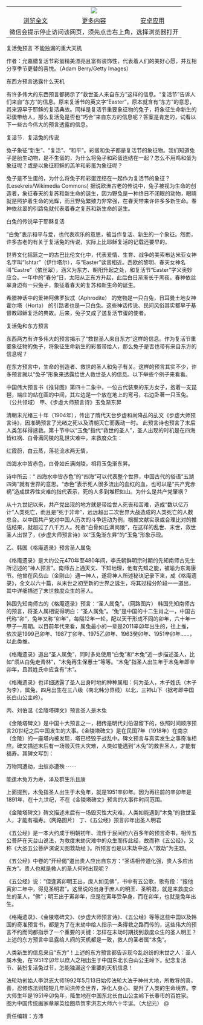 

<table>
  <tr>
    <td align="center" colspan="3">
      <a href="https://github.com/ogate/ogate/blob/master/README.md"><img src="https://cloud.githubusercontent.com/assets/11880933/13434984/f430fae2-e012-11e5-814f-c2df1e82b247.jpg"/></a>
    </td>
  </tr>
  <tr>
    <td align="center">
      <a href="https://s3.ap-south-1.amazonaws.com/ogatem/oGate.htm?c817730&from=oNote">浏览全文</a>
    </td>
    <td align="center">
      <a href="https://s3.ap-south-1.amazonaws.com/ogatem/oGate.htm?from=oNote">更多内容</a>
    </td>
    <td align="center">
      <a href="https://raw.githubusercontent.com/ogate/up/master/ogate.apk">安卓应用</a>
    </td>
  </tr>
  <tr>
    <td align="center" colspan="3">
      微信会提示停止访问该网页，须先点击右上角，选择浏览器打开
    </td>
  </tr>
</table>    



复活兔预言 不能独漏的重大天机

作者：允嘉徽复活节彩蛋精美漂亮且富有装饰性，代表着人们的美好心愿，并互相分享季节更替的喜悦。（Adam Berry/Getty Images）




东西方预言透露什么天机


有许多伟大的东西预言都揭示了“救世圣人来自东方”这样的信息。“复活节”告诉人们来自“东方”的信息。原来复活节的英文字“Easter”，原本就含有“东方”的意思，其来源早于耶稣的复活典故。同样是复活节重要象征物的兔子，将象征生命新生的彩蛋带给人，那么复活兔是否也“巧合”来自东方的信息呢？答案是肯定的，试看以下一些古今伟大的预言透露的信息。


复活节．复活兔的传说


兔子象征“新生”、“复活”、“和平”。彩蛋和兔子都是复活节的象征物。我们知道兔子是胎生动物，是不生蛋的，为什么将兔子和彩蛋连结在一起？怎么不用鸡和蛋为象征呢？或是以象征耶稣的羔羊和彩蛋为象征呢？


兔子是不生蛋的，为什么将兔子和彩蛋连结在一起作为复活节的象征？(Lesekreis/Wikimedia Commons)
据说欧洲古老的传说中，兔子被视为生命的创造者，象征春天的复苏和新生命的诞生，因为野兔是一种终日不闭眼的动物，眼睛就是照护着生命的光辉，而且野兔繁殖力非常强，在春天带来许许多多新生命。春神依丝翠的引路兔就代表着春之复苏和新生命的诞生。


白兔的传说早于耶稣复活


“白兔”表示和平与爱，也代表欢乐的意思，被当作复活、新生的一个象征。然而，许多古老的有关于复活兔的传说，实际上比耶稣复活的记载还要早的。


世界文化摇篮之一的古巴比伦文化中，代表爱情、生育、战争的美索布达米亚女神名字叫“Ishtar”（伊什塔尔），与“Easter”读音相近。西欧的黎明、春天女神名叫“Eastre”（依丝翠），涵义为东方、朝阳升起之处，和复活节“Easter”字义奥妙应合。一年中的“春分”日，太阳从正东方升起，此后白日渐渐长于黑夜。春神依丝翠身边有一只兔子，象征着春天的复苏和新生命的诞生。


希腊神话中的爱神阿佛罗狄忒（Aphrodite） 的宠物是一只白兔，日耳曼土地女神霍尔塔（Horta） 的引路者也是一只白兔。这些神话传说、民间风俗其实都早于基督教耶稣复活的典故。后来，兔子又成了送复活节蛋的使者。


复活兔和东方预言


东西两方有许多伟大的预言揭示了“救世圣人来自东方”这样的信息。作为复活节重要象征物的兔子，将象征生命新生的彩蛋带给人，那么兔子是否也带有来自东方的信息呢？


在东方预言中，生命的创造者、救世的圣人和兔子有关。这样的预言其实不少，许多预言就以“兔子”形象来透露给世人救世圣人的信息。以下举些个例子来看看。


中国伟大预言书《推背图》第四十二象中，一位古代装束的东方女子，抱着一支琵琶，端庄的站在画的中间，其左边是一个放在地上的弯弓，右边卧著一只玉兔。（公共领域）
甲、《步虚大师预言诗》玉兔渐东昇


清朝末光绪三十年（1904年），传出了隋代天台步虚和尚降乩的乩文《步虚大师预言诗》，因准确预言了光绪之死以及清朝灭亡而轰动一时。 此预言诗也预言了末后人类怎样得拯救。第十节中以“玉兔”指代“救世的圣人”，圣人出现的时机是在四海皆红祸、白骨满冈陵的乱世灾难中，来救度众生：


红霞蔚，白云蒸，落花流水两无情，


 四海水中皆赤色，白骨如丘满岗陵，相将玉兔渐东昇。


诗中所云：“ 四海水中皆赤色”的“四海”可以代表整个世界，中国古代的俗语“五湖四海”就有世界的意思。“赤色”表示死人很多流出的血红的血，也可以是“共产党赤祸”造成世界性灾难的指代表示，死的人多到堆积如山。为什么是共产党肇祸？


从十九世纪以来，共产党出现的地方就是带给世人死丧和苦难，造成“数以亿万计”人类死亡，而且是“死于非命”，远远超出二次世界大战造成的人类死亡的人数总合。以中国共产党对中国人历次的斗争运动为例，根据文献实录或合理比对的推估结果，就超过了八千万人。死者“白骨如丘满岗陵”，在这样的乱世、末世，救世圣人出世了，《步虚大师预言诗》以“玉兔渐东昇”的“玉兔”形象示现。


乙、韩国《格庵遗录》预言圣人属兔


《格庵遗录》是大约公元470年至480年间，李氏朝鲜明宗时期的先知南师古先生所记述的“神人预言”。南师古上通天文、下知地理，他有先知之能，被喻为东海康节。他曾在风岳山（金刚山）遇一神人，遂将神人所述秘诀记录下来，成《格庵遗录》，全文以六十篇，从末世之初至新的世界之诞生，将其过程分阶段一一道出，其中详细描述了末世救度众生的圣人。


韩国先知南师古的《格庵遗录》预言：“圣人属兔”。（网路图片）
韩国先知南师古的预言，将圣人属相说得明白：“圣人属兔”。“兔”是中国的十二生肖之一，中国古代称“卯”，兔年又称“卯年”，每隔12年一轮，配以天干形成不同的卯年，六十年一甲子一周期。以目前年代来看，属兔最小的一辈是2011辛卯年出生的，往上推，依次是1999己卯年、1987丁卯年、1975乙卯年、1963癸卯年、1951辛卯年……，以此类推。


《格庵遗录》道出“圣人属兔”，同时多处使用“白兔”和“木兔”近一步描述圣人，比如“须从白兔走青林”，“木兔再生保惠士”等等。“木兔”指圣人出生年于木兔年即辛卯年，且其姓氏中应含有“木”。


《格庵遗录》也详细透露了圣人出身时地的种种属相：何为圣人，木子姓氏（木子为李），属兔，四月出生在三八级（南北韩分界线）以北，三神山下（据考即中国长白山公主岭）。


丙、刘伯温《金陵塔碑文》预言圣人是木兔


《金陵塔碑文》是中国十大预言之一，相传是明代刘伯温留下的，依照时间顺序预言20世纪之后中国发生的大事。《金陵塔碑文》是‬在民国7年（1918年‭）‬在南京（金陵）的一座塔内被发现，塔已经毁于战乱中。碑文预言与真实发生之事奇准相应。碑文描述末后有一场毁灭性大灾难，人类如能遇到“木兔”的救世圣人，才能有福寿。其碑文写到：


万物同遭劫，虫蚁亦遭殃 ⋯⋯


 能逢木兔方为寿，泽及群生乐且康


上面提到，木兔指圣人出生于木兔年，就是1951辛卯年。因为再往前的辛卯年是1891年，在十九世纪，不在《金陵塔碑文》预言的大事件时间范围。


《金陵塔碑文》碑文描述末后有一场毁灭性大灾难，人类如能遇到“木兔”的救世圣人，才能有福寿。（网路图片）
丁、《五公经》预言卯年出圣人明君


《五公经》是一本大约成于明朝初年、流传于民间约六百多年的预言奇书，相传五公菩萨在天台山说法，为救度末劫灾难中的众生而传此经，故而称《五公经》，又称《大圣五公菩萨演说天图救劫经 》。所预言也是以末劫中圣人“救劫”为主题。


《五公经》中卷的“开经偈”道出贵人应出自东方：“圣语相传道化强，贵人多应出东方”。贵人也就是救人的圣人何时出现呢？


《五公经》说：“但逢寅卯明王出，庶人如见佛”，书中有五公歌，歌有段：“报他寅卯二年中，得见圣明君”。这里说的出身于庶人的明王、圣明君，就是来救度众生的圣人，“佛”；明王出于寅卯年，应是在寅年受孕身，而在卯年，也就是兔年出生。


《格庵遗录》、《金陵塔碑文》、《步虚大师预言诗》、《五公经》等等这些中国以及韩国的奇准预言书，都是为了在末劫中给人指示一条得救之路而传的，这些伟大的预言不约而同都指示了一个重要的关键：怎样在末劫时期找到救度众生的圣人明王？上述的东方预言中显露给人间的天机都是一致，救人的圣者属“木兔”。


人类新生的信息来自“东方”！上述的东方预言都告诉现今乱纷纷的末世之人：圣人属木兔，在1951辛卯年以庶人之相出生于中国东北长白山公主岭下。纪念复活节、装扮复活兔过节，怎能独漏这个重要的天机信息！


法轮功创始人李洪志大师1992年5月13日始传法轮大法于神州大地，所教导的真，善，忍修炼法则短短几年间洪传全世界，净化人身心、提升了人类的生命境界。李大师生年是1951辛卯兔年，降生地在中国东北长白山公主岭下长春市的百姓家。图为中国传统画家章翠英绘图恭贺李洪志大师六十华诞。（大纪元）
@


责任编辑：方沛



